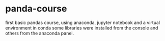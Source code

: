 # panda-course
first basic pandas course, using anaconda, jupyter notebook and a virtual environment in conda some libraries were installed from the console and others from the anaconda panel.
